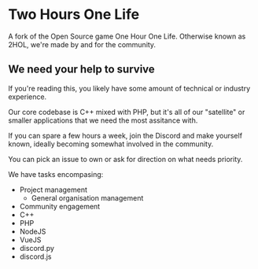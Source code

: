 # Two Hours One Life

A fork of the Open Source game One Hour One Life.
Otherwise known as 2HOL, we're made by and for the community.

## We need your help to survive
If you're reading this, you likely have some amount of technical or industry experience.

Our core codebase is C++ mixed with PHP, but it's all of our "satellite" or smaller applications that we need the most assitance with.

If you can spare a few hours a week, join the Discord and make yourself known, ideally becoming somewhat involved in the community.

You can pick an issue to own or ask for direction on what needs priority.

We have tasks encompasing:
- Project management
  - General organisation management
- Community engagement
- C++
- PHP
- NodeJS
- VueJS
- discord.py
- discord.js
